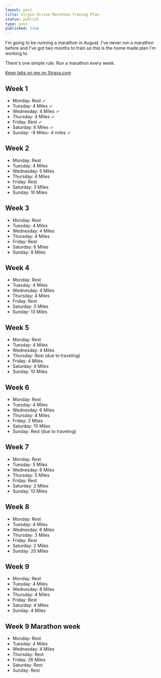 ```yaml
---
layout: post
title: Virgin Strive Marathon Traning Plan
status: publish
type: post
published: true
---
```


I'm going to be running a marathon in August. I've never run a marathon before and I've got two months to train so this is the home made plan I'm working to. 

There's one simple rule. Run a marathon every week.

[Keep tabs on me on Strava.com](http://www.strava.com/athletes/267646)

## Week 1

- Monday: Rest &#x2713;
- Tuesday: 4 Miles &#x2713;
- Wednesday: 4 Miles &#x2713;
- Thursday: 4 Miles &#x2713;
- Friday: Rest &#x2713;
- Saturday: 6 Miles &#x2713;
- Sunday: -8 Miles- 4 miles &#x2713;

## Week 2

- Monday: Rest
- Tuesday: 4 Miles
- Wednesday: 5 Miles
- Thursday: 4 Miles
- Friday: Rest
- Saturday: 3 Miles
- Sunday: 10 Miles

## Week 3

- Monday: Rest
- Tuesday: 4 Miles
- Wednesday: 4 Miles
- Thursday: 4 Miles
- Friday: Rest
- Saturday: 6 Miles
- Sunday: 8 Miles

## Week 4

- Monday: Rest
- Tuesday: 4 Miles
- Wednesday: 4 Miles
- Thursday: 4 Miles
- Friday: Rest
- Saturday: 3 Miles
- Sunday: 13 Miles

## Week 5

- Monday: Rest
- Tuesday: 4 Miles
- Wednesday: 4 Miles
- Thursday: Rest (due to traveling)
- Friday: 4 Miles
- Saturday: 4 Miles
- Sunday: 10 Miles

## Week 6

- Monday: Rest
- Tuesday: 4 Miles
- Wednesday: 6 Miles
- Thursday: 4 Miles
- Friday: 2 Miles
- Saturday: 10 Miles
- Sunday: Rest (due to traveling)

## Week 7 

- Monday: Rest
- Tuesday: 5 Miles
- Wednesday: 6 Miles
- Thursday: 5 Miles
- Friday: Rest
- Saturday: 2 Miles
- Sunday: 13 Miles

## Week 8

- Monday: Rest
- Tuesday: 4 Miles
- Wednesday: 6 Miles
- Thursday: 3 Miles
- Friday: Rest
- Saturday: 2 Miles
- Sunday: 20 Miles

## Week 9 

- Monday: Rest
- Tuesday: 4 Miles
- Wednesday: 8 Miles
- Thursday: 4 Miles
- Friday: Rest
- Saturday: 4 Miles
- Sunday: 4 Miles

## Week 9 Marathon week

- Monday: Rest
- Tuesday: 4 Miles
- Wednesday: 4 Miles
- Thursday: Rest
- Friday: 26 Miles
- Saturday: Rest
- Sunday: Rest

